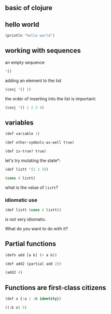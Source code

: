 basic of clojure
-------------

## hello world

```lisp
(println "hello world")
```

## working with sequences

an empty sequence

```lisp
'()
```

adding an element to the list

```lisp
(conj '() 1)
```

the order of inserting into the list is important:

```lisp
(conj '() 1 2 3 4)
```

## variables

```lisp
(def variable 1)
```

```lisp
(def other-symbols-as-well true)
```

```lisp
(def is-true? true)
```

let's try mutating the state*:

```lisp
(def listt '(1 2 3))

(cons 4 listt)
```

what is the value of ``listt``?

### idiomatic use

```lisp
(def listt (cons 4 listt))
```

is not very idiomatic.

What do you want to do with it?

## Partial functions

```lisp
(defn add [a b] (+ a b))

(def add2 (partial add 2))

(add2 4)
```

## Functions are first-class citizens

```lisp
(def o {:a 1 :b identity})

((:b o) 5)
```